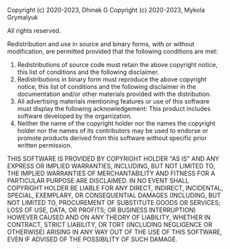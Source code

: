 Copyright (c) 2020-2023, Dhinak G
Copyright (c) 2020-2023, Mykola Grymalyuk

All rights reserved.

Redistribution and use in source and binary forms, with or without modification, are permitted provided that the following conditions are met:

1. Redistributions of source code must retain the above copyright notice, this list of conditions and the following disclaimer.
2. Redistributions in binary form must reproduce the above copyright notice, this list of conditions and the following disclaimer in the documentation and/or other materials provided with the distribution.
3. All advertising materials mentioning features or use of this software must display the following acknowledgement:
This product includes software developed by the organization.
4. Neither the name of the copyright holder nor the names the copyright holder nor the names of its contributors may be used to endorse or promote products derived from this software without specific prior written permission.

THIS SOFTWARE IS PROVIDED BY COPYRIGHT HOLDER "AS IS" AND ANY EXPRESS OR IMPLIED WARRANTIES, INCLUDING, BUT NOT LIMITED TO, THE IMPLIED WARRANTIES OF MERCHANTABILITY AND FITNESS FOR A PARTICULAR PURPOSE ARE DISCLAIMED. IN NO EVENT SHALL COPYRIGHT HOLDER BE LIABLE FOR ANY DIRECT, INDIRECT, INCIDENTAL, SPECIAL, EXEMPLARY, OR CONSEQUENTIAL DAMAGES (INCLUDING, BUT NOT LIMITED TO, PROCUREMENT OF SUBSTITUTE GOODS OR SERVICES; LOSS OF USE, DATA, OR PROFITS; OR BUSINESS INTERRUPTION) HOWEVER CAUSED AND ON ANY THEORY OF LIABILITY, WHETHER IN CONTRACT, STRICT LIABILITY, OR TORT (INCLUDING NEGLIGENCE OR OTHERWISE) ARISING IN ANY WAY OUT OF THE USE OF THIS SOFTWARE, EVEN IF ADVISED OF THE POSSIBILITY OF SUCH DAMAGE.